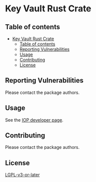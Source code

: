 # Key Vault Rust Crate

## Table of contents

- [Key Vault Rust Crate](#key-vault-rust-crate)
  - [Table of contents](#table-of-contents)
  - [Reporting Vulnerabilities](#reporting-vulnerabilities)
  - [Usage](#usage)
  - [Contributing](#contributing)
  - [License](#license)

## Reporting Vulnerabilities

Please contact the package authors.

## Usage

See the [IOP developer page](https://developer.iop.global).

## Contributing

Please contact the package authors.

## License

[LGPL-v3-or-later](LICENSE)
